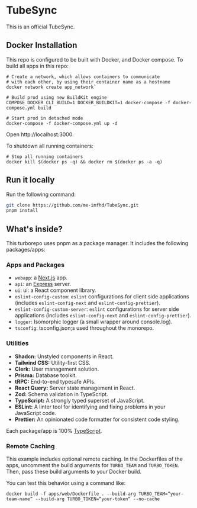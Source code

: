 # TubeSync

This is an official TubeSync.

## Docker Installation

This repo is configured to be built with Docker, and Docker compose. To build all apps in this repo:

```
# Create a network, which allows containers to communicate
# with each other, by using their container name as a hostname
docker network create app_network`

# Build prod using new BuildKit engine
COMPOSE_DOCKER_CLI_BUILD=1 DOCKER_BUILDKIT=1 docker-compose -f docker-compose.yml build

# Start prod in detached mode
docker-compose -f docker-compose.yml up -d
```

Open http://localhost:3000.

To shutdown all running containers:

```
# Stop all running containers
docker kill $(docker ps -q) && docker rm $(docker ps -a -q)
```

## Run it locally

Run the following command:

```sh
git clone https://github.com/me-imfhd/TubeSync.git
pnpm install
```

## What's inside?

This turborepo uses pnpm as a package manager. It includes the following packages/apps:

### Apps and Packages

- `webapp`: a [Next.js](https://nextjs.org/) app.
- `api`: an [Express](https://expressjs.com/) server.
- `ui`: ui: a React component library.
- `eslint-config-custom`: `eslint` configurations for client side applications (includes `eslint-config-next` and `eslint-config-prettier`).
- `eslint-config-custom-server`: `eslint` configurations for server side applications (includes `eslint-config-next` and `eslint-config-prettier`).
- `logger`: Isomorphic logger (a small wrapper around console.log).
- `tsconfig`: tsconfig.json;s used throughout the monorepo.

### Utilities

- **Shadcn:** Unstyled components in React.
- **Tailwind CSS:** Utility-first CSS.
- **Clerk:** User management solution.
- **Prisma:** Database toolkit.
- **tRPC:** End-to-end typesafe APIs.
- **React Query:** Server state management in React.
- **Zod:** Schema validation in TypeScript.
- **TypeScript:** A strongly typed superset of JavaScript.
- **ESLint:** A linter tool for identifying and fixing problems in your JavaScript code.
- **Prettier:** An opinionated code formatter for consistent code styling.

Each package/app is 100% [TypeScript](https://www.typescriptlang.org/).

### Remote Caching

This example includes optional remote caching. In the Dockerfiles of the apps, uncomment the build arguments for `TURBO_TEAM` and `TURBO_TOKEN`. Then, pass these build arguments to your Docker build.

You can test this behavior using a command like:

`docker build -f apps/web/Dockerfile . --build-arg TURBO_TEAM=“your-team-name” --build-arg TURBO_TOKEN=“your-token“ --no-cache`
